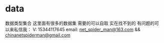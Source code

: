 # data
数据类型集合 
这里面有很多的数据集 需要的可以自取  实在找不到的
 有问题的可以来私信我：
V: 15344117645 
email:  net_spider_man@163.com    &&  chinanetspiderman@gmail.com

